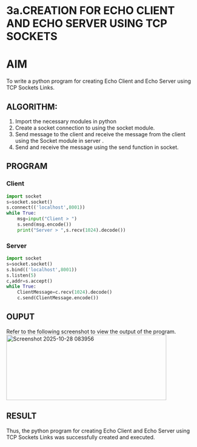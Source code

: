 # 3a.CREATION FOR ECHO CLIENT AND ECHO SERVER USING TCP SOCKETS
# AIM
To write a python program for creating Echo Client and Echo Server using TCP
Sockets Links.
## ALGORITHM:
1. Import the necessary modules in python
2. Create a socket connection to using the socket module.
3. Send message to the client and receive the message from the client using the Socket module in
 server .
4. Send and receive the message using the send function in socket.
## PROGRAM

### Client 
```python
import socket
s=socket.socket()
s.connect(('localhost',8001))
while True:
    msg=input("Client > ")
    s.send(msg.encode())
    print("Server > ",s.recv(1024).decode())
```

### Server
```python
import socket
s=socket.socket()
s.bind(('localhost',8001))
s.listen(5)
c,addr=s.accept()
while True:
    ClientMessage=c.recv(1024).decode()
    c.send(ClientMessage.encode())
```

## OUPUT
Refer to the following screenshot to view the output of the program.
<img width="422" height="172" alt="Screenshot 2025-10-28 083956" src="https://github.com/user-attachments/assets/017d30d5-3d3f-432d-b15a-65fe1c57b05f" />

## RESULT
Thus, the python program for creating Echo Client and Echo Server using TCP Sockets Links 
was successfully created and executed.
